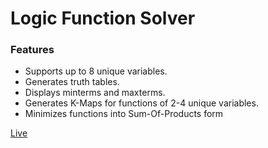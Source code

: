 # Logic Function Solver

### Features

- Supports up to 8 unique variables.
- Generates truth tables.
- Displays minterms and maxterms.
- Generates K-Maps for functions of 2-4 unique variables.
- Minimizes functions into Sum-Of-Products form

[Live](https://www.logicfunctionsolver.org)
